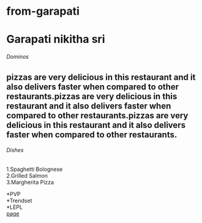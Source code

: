 # from-garapati
# Garapati nikitha sri
###### Dominos
pizzas are very **delicious** in this restaurant and it also delivers faster when compared to other restaurants.pizzas are very delicious in this restaurant and it also delivers **faster** when compared to other restaurants.pizzas are very delicious in this restaurant and it also delivers faster when compared to other restaurants.
---

###### Dishes
1.Spaghetti Bolognese<br>
2.Grilled Salmon<br>
3.Margherita Pizza<br>

*PVP<br>
*Trendset<br>
*LEPL<br>
[page](C:\Users\s567143\Desktop\WebApps\Webapps-repos\from-garapati\MyMedia.md)


